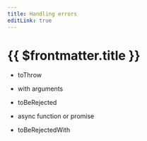 ```yaml
---
title: Handling errors
editLink: true
---
```


# {{ $frontmatter.title }}

- toThrow

- with arguments

- toBeRejected

- async function or promise

- toBeRejectedWith
